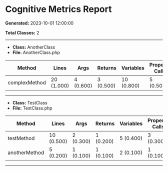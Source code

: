# Cognitive Metrics Report

**Generated:** 2023-10-01 12:00:00

**Total Classes:** 2

---

* **Class:** AnotherClass
* **File:** AnotherClass.php

| Method | Lines | Args | Returns | Variables | Property Calls | If | If Nesting | Else | Cognitive Complexity | Cyclomatic Complexity |
|--------|--------|--------|--------|--------|--------|--------|--------|--------|--------|--------|
| complexMethod | 20 (1.000) | 4 (0.600) | 3 (0.500) | 10 (0.800) | 5 (0.500) | 8 (1.200) | 3 (1.000) | 4 (0.600) | 0.800 | 12 (medium) |

---

* **Class:** TestClass
* **File:** TestClass.php

| Method | Lines | Args | Returns | Variables | Property Calls | If | If Nesting | Else | Cognitive Complexity | Cyclomatic Complexity |
|--------|--------|--------|--------|--------|--------|--------|--------|--------|--------|--------|
| testMethod | 10 (0.500) | 2 (0.300) | 1 (0.200) | 5 (0.400) | 3 (0.300) | 4 (0.600) | 2 (0.500) | 1 (0.200) | 0.300 | 5 (low) |
| anotherMethod | 5 (0.200) | 1 (0.100) | 1 (0.100) | 2 (0.100) | 1 (0.100) | 1 (0.200) | 1 (0.100) | 0 (0.000) | 0.050 | 2 (low) |

---

